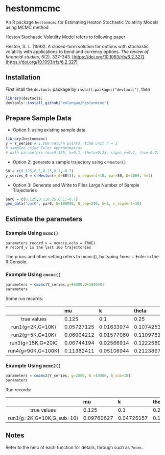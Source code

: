 # hestonmcmc
An R package `hestonmcmc` for Estimating Heston Stochastic Volatility Models using MCMC method

Heston Stochastic Volatility Model refers to following paper

Heston, S. L. (1993). A closed-form solution for options with stochastic volatility with applications
to bond and currency options. *The review of financial studies*, 6(2), 327-343.
[https://doi.org/10.1093/rfs/6.2.327](https://doi.org/10.1093/rfs/6.2.327)

## Installation

First intall the `devtools` package by `install.packages("devtools")`, then

```r
library(devtools)
devtools::install_github("xmlongan/hestonmcmc")
```


## Prepare Sample Data

* Option 1: using existing sample data. 

```r
library(hestonmcmc)
y = Y_series # 1,000 return points, time unit h = 1
# sampled using Euler Approximation
# with parameters (mu=0.125, k=0.1, theta=0.25, sigma_v=0.1, rho=-0.7)
```

* Option 2: generate a sample trajectory using `crHeston()`

```r
S0 = c(0.125,0.1,0.25,0.1,-0.7)
y_series_0 = crHeston(v_0=S0[3], n_segment=10, par=S0, N=1000, h=1)
```


* Option 3: Generate and Write to Files Large Number of Sample Trajectories

```r
par0 = c(0.125,0.1,0.25,0.1,-0.7)
gen_data('par0', par0, N=100000, N_rep=200, h=1, n_segment=10)
```

## Estimate the parameters

### Example Using `mcmc()`

```{r}
parameters_record_v = mcmc(y,echo = TRUE)
# record_v is the last 100 trajectories
```

The priors and other setting refers to mcmc(), by typing `?mcmc` + Enter in the
R Console.

### Example Using `cmcmc()`

```r
parameters = cmcmc(Y_series,g=90000,G=100000)
parameters
```

Some run records:

|     |mu| k | theta | sigma_v | rho|
|:---:|:----|:---|:----------|:-----------|:---|
|true values|0.125|0.1 |0.25       |0.1         |-0.7   |
|run1(g=2K,G=10K) |0.05727125 |0.01633974 |0.10742531 |0.01051467 |-0.06455093|
|run2(g=5K,G=10K) |0.06004212 |0.01577060 |0.11097616 |0.01056999 |-0.08140302|
|run3(g=15K,G=20K)|0.06744194 |0.02566914 |0.12225802 |0.01139778 |-0.21733187|
|run4(g=90K,G=100K)|0.11382411|0.05106944 |0.21238676 |0.02905102 |-0.71997816|

### Example Using `mcmc2()`

```r
parameters = cmcmc2(Y_series, g=2000, G =10000, G_sub=10)
parameters
```

Run records:

|     |mu| k | theta | sigma_v | rho|
|:---:|:----|:---|:----------|:-----------|:------|
|true values|0.125|0.1 |0.25       |0.1         |-0.7   |
|run1(g=2K,G=10K,G_sub=10)|0.09760627 |0.04726157 |0.17978683 |0.02281419 |-0.58624698|


## Notes

Refer to the help of each function for details, through such as `?mcmc`.
